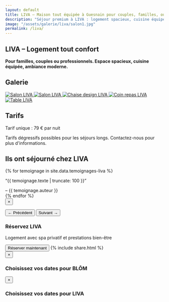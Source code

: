 ```yaml
---
layout: default
title: LIVA – Maison tout équipée à Guesnain pour couples, familles, ou dans le cadre d'une activité pro
description: "Séjour premium à LIVA : logement spacieux, cuisine équipée, parking privé et securisée."
image: "/assets/galerie/liva/salon1.jpg"
permalink: /liva/
---
```


<div class="bg-gray-100 min-h-screen px-6 py-8 text-center flex flex-col">

  <!-- SECTION ACCUEIL -->
  <section id="accueil" class="mb-12 max-w-3xl mx-auto">
    <h1 class="text-5xl font-extrabold mb-6 text-gray-900">LIVA – Logement tout confort</h1>
    <p class="text-xl text-gray-800 max-w-xl mx-auto">
      <strong>Pour familles, couples ou professionnels. Espace spacieux, cuisine équipée, ambiance moderne.</strong>
    </p>
  </section>

  <!-- SECTION GALERIE -->
  <section id="galerie" class="mb-12 max-w-5xl mx-auto">
    <h2 class="text-3xl font-semibold mb-8 text-gray-900">Galerie</h2>
    <div class="flex flex-wrap justify-center gap-6">
      <!-- Images -->
      <a href="{{ site.baseurl }}/assets/images/salon1.jpg" data-lightbox="liva" data-title="Salon LIVA" class="block rounded-lg shadow-lg overflow-hidden w-64 hover:scale-105 transition-transform">
        <img src="{{ site.baseurl }}/assets/images/salon1.jpg" alt="Salon LIVA" class="w-full h-40 object-cover" />
      </a>
      <a href="{{ site.baseurl }}/assets/images/Liva.jpg" data-lightbox="liva" data-title="Salon LIVA" class="block rounded-lg shadow-lg overflow-hidden w-64 hover:scale-105 transition-transform">
        <img src="{{ site.baseurl }}/assets/images/Liva.jpg" alt="Salon LIVA" class="w-full h-40 object-cover" />
      </a>
      <a href="{{ site.baseurl }}/assets/images/chaise.jpg" data-lightbox="liva" data-title="Chaise design LIVA" class="block rounded-lg shadow-lg overflow-hidden w-64 hover:scale-105 transition-transform">
        <img src="{{ site.baseurl }}/assets/images/chaise.jpg" alt="Chaise design LIVA" class="w-full h-40 object-cover" />
      </a>
      <a href="{{ site.baseurl }}/assets/images/espacerepas.jpg" data-lightbox="liva" data-title="Coin repas LIVA" class="block rounded-lg shadow-lg overflow-hidden w-64 hover:scale-105 transition-transform">
        <img src="{{ site.baseurl }}/assets/images/espacerepas.jpg" alt="Coin repas LIVA" class="w-full h-40 object-cover" />
      </a>
      <a href="{{ site.baseurl }}/assets/images/the.jpg" data-lightbox="liva" data-title="Table LIVA" class="block rounded-lg shadow-lg overflow-hidden w-64 hover:scale-105 transition-transform">
        <img src="{{ site.baseurl }}/assets/images/the.jpg" alt="Table LIVA" class="w-full h-40 object-cover" />
      </a>
    </div>
  </section>

  <!-- SECTION TARIFS -->
  <section id="tarifs" class="mb-12 max-w-3xl mx-auto text-left px-4">
    <h2 class="text-3xl font-semibold mb-6 text-gray-900">Tarifs</h2>
    <p class="text-xl">
      Tarif unique : <span class="font-bold text-blue-600">79 € par nuit</span>
    </p>
    <p class="mt-3 italic text-sm text-gray-600">
      Tarifs dégressifs possibles pour les séjours longs. Contactez-nous pour plus d'informations.
    </p>
  </section>

  <!-- Bloc témoignages -->
  <div class="mt-20">
    <h2 class="text-2xl font-bold text-center mb-6">Ils ont séjourné chez LIVA</h2>
    <div class="relative max-w-3xl mx-auto overflow-hidden">
      <div id="carousel" class="flex transition-transform duration-700">
        {% for temoignage in site.data.temoignages-liva %}
          <div class="min-w-full px-4 cursor-pointer" onclick="openModal({{ forloop.index0 }})">
            <p class="italic text-lg truncate">“{{ temoignage.texte | truncate: 100 }}”</p>
            <span class="block mt-2 text-sm text-gray-400">– {{ temoignage.auteur }}</span>
          </div>
        {% endfor %}
      </div>
    </div>
  </div>

  <!-- Modal témoignage -->
  <div id="testimonialModal" class="fixed inset-0 bg-black bg-opacity-80 hidden items-center justify-center z-50 px-4">
    <div class="bg-white text-black max-w-xl p-6 rounded-xl relative">
      <button onclick="closeModal()" class="absolute top-2 right-4 text-2xl font-bold text-gray-600">&times;</button>
      <p id="modalText" class="text-lg leading-relaxed mb-4"></p>
      <div class="flex justify-between mt-4">
        <button onclick="prevTestimonial()" class="text-sm font-semibold text-blue-600 hover:underline">&larr; Précédent</button>
        <button onclick="nextTestimonial()" class="text-sm font-semibold text-blue-600 hover:underline">Suivant &rarr;</button>
      </div>
    </div>
  </div>

<!-- Appel à l'action : Réserver BLŌM -->
<div class="mt-16 bg-white text-black py-6 px-4 text-center rounded-xl shadow-xl max-w-4xl mx-auto animate-fadeIn delay-600">
  <h3 class="text-2xl font-bold mb-2">Réservez LIVA</h3>
  <p class="mb-4">Logement avec spa privatif et prestations bien-être</p>

  <div class="flex flex-col sm:flex-row sm:justify-center gap-4 mt-4">
    <button onclick="openCalendar('LIVA')" 
            class="inline-block bg-black text-white px-6 py-3 rounded-full font-semibold shadow hover:bg-gray-800 transition text-center">
      Réserver maintenant
    </button>
    {% include share.html %}
  </div>
</div>

<!-- Modal calendrier BLOM -->
<div id="calendarModalBlom" class="fixed inset-0 bg-black bg-opacity-80 hidden items-center justify-center z-50 px-4" onclick="closeCalendar('BLOM', event)">
  <div class="bg-white rounded-xl shadow-xl relative w-full max-w-5xl mx-auto p-6" onclick="event.stopPropagation()">
    <button onclick="closeCalendar('BLOM')" class="absolute top-2 right-4 text-3xl font-bold text-gray-600 hover:text-black">&times;</button>
    <h3 class="text-2xl font-bold text-center mt-2 mb-6">Choisissez vos dates pour BLŌM</h3>
    <div id="calendar-container-blom" class="w-full h-[500px] md:h-[600px]"></div>
  </div>
</div>

<!-- Modal calendrier LIVA -->
<div id="calendarModalLiva" class="fixed inset-0 bg-black bg-opacity-80 hidden items-center justify-center z-50 px-4" onclick="closeCalendar('LIVA', event)">
  <div class="bg-white rounded-xl shadow-xl relative w-full max-w-5xl mx-auto p-6" onclick="event.stopPropagation()">
    <button onclick="closeCalendar('LIVA')" class="absolute top-2 right-4 text-3xl font-bold text-gray-600 hover:text-black">&times;</button>
    <h3 class="text-2xl font-bold text-center mt-2 mb-6">Choisissez vos dates pour LIVA</h3>
    <div id="calendar-container-liva" class="w-full h-[500px] md:h-[600px]"></div>
  </div>
</div>

<!-- FullCalendar -->
<link href="https://cdn.jsdelivr.net/npm/fullcalendar@6.1.8/index.global.min.css" rel="stylesheet" />
<script src="https://cdn.jsdelivr.net/npm/fullcalendar@6.1.8/index.global.min.js"></script>

<script>
let calendars = {}; // stocke les instances pour BLOM et LIVA

function openCalendar(logement) {
  const modalId = logement === "BLOM" ? "calendarModalBlom" : "calendarModalLiva";
  document.getElementById(modalId).classList.remove("hidden");
  document.getElementById(modalId).classList.add("flex");

  if (!calendars[logement]) {
    initCalendar(logement);
  }
}

function closeCalendar(logement, event) {
  const modalId = logement === "BLOM" ? "calendarModalBlom" : "calendarModalLiva";
  const modal = document.getElementById(modalId);
  if (!event || event.target === modal) {
    modal.classList.add("hidden");
    modal.classList.remove("flex");
  }
}

async function initCalendar(logement) {
  try {
    const res = await fetch(`https://calendar-proxy-production-231c.up.railway.app/api/reservations/${logement}`);
    const events = await res.json();

    const containerId = logement === "BLOM" ? "calendar-container-blom" : "calendar-container-liva";
    const calendarEl = document.getElementById(containerId);

    // utilitaire: force le format YYYY-MM-DD (jour local), sans heures
    const toISODate = (d) => {
      const x = new Date(d);
      const y = x.getFullYear();
      const m = String(x.getMonth() + 1).padStart(2, "0");
      const day = String(x.getDate()).padStart(2, "0");
      return `${y}-${m}-${day}`;
    };

    const calendar = new FullCalendar.Calendar(calendarEl, {
      initialView: "dayGridMonth",
      height: "auto",
      locale: "fr",
      firstDay: 1,
      headerToolbar: { left: "prev,next today", center: "title", right: "dayGridMonth,timeGridWeek" },
      events: events.map(ev => ({
        title: "Réservé",
        start: toISODate(ev.start), // inclus
        end: toISODate(ev.end),     // EXCLUS (ne pas -1 jour)
        allDay: true,
        display: "block"
      })),
      displayEventTime: false,  // plus de "2h"
      eventColor: "#e63946",
      selectable: false,
      navLinks: true
    });

    calendar.render();
    calendars[logement] = calendar;
  } catch (err) {
    console.error(err);
    alert("Impossible de charger le calendrier. Vérifiez la connexion au serveur.");
  }
}
</script>
